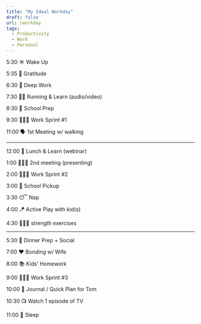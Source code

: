 ```yaml
---
title: "My Ideal Workday"
draft: false
url: /workday
tags:
  - Productivity
  - Work
  - Personal
---
```


5:30
	☀️ Wake Up

5:35
	🙏 Gratitude

6:30
	🧠 Deep Work

7:30
	🏃‍♂️ Running & Learn (audio/video)

8:30
	🚌 School Prep

9:30
	👨🏻‍💻 Work Sprint #1

11:00
	🗣 1st Meeting w/ walking

---
12:00
	🥗 Lunch & Learn (webinar)

1:00
	👨🏻‍🏫 2nd meeting (presenting)

2:00
	👨🏻‍💻 Work Sprint #2

3:00
	🚌 School Pickup

3:30
	😴 Nap

4:00
	🪁 Active Play with kid(s)

4:30
	🏋🏻‍♀️ strength exercises

---

5:30
	🥘 Dinner Prep + Social

7:00
	❤️ Bonding w/ Wife

8:00
	📚 Kids’ Homework

9:00
	👨🏻‍💻 Work Sprint #3

10:00
	📔 Journal / Quick Plan for Tom

10:30
	📺 Watch 1 episode of TV

11:00
	🛌 Sleep
